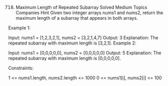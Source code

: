 718. Maximum Length of Repeated Subarray
Solved
Medium
Topics
Companies
Hint
Given two integer arrays nums1 and nums2, return the maximum length of a subarray that appears in both arrays.

 

Example 1:

Input: nums1 = [1,2,3,2,1], nums2 = [3,2,1,4,7]
Output: 3
Explanation: The repeated subarray with maximum length is [3,2,1].
Example 2:

Input: nums1 = [0,0,0,0,0], nums2 = [0,0,0,0,0]
Output: 5
Explanation: The repeated subarray with maximum length is [0,0,0,0,0].
 

Constraints:

1 <= nums1.length, nums2.length <= 1000
0 <= nums1[i], nums2[i] <= 100
